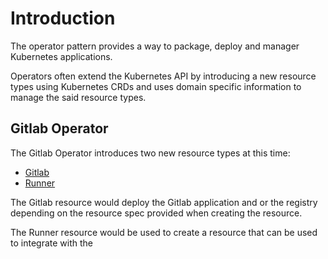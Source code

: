 # Introduction
The operator pattern provides a way to package, deploy and manager Kubernetes applications.

Operators often extend the Kubernetes API by introducing a new resource types using Kubernetes CRDs and uses domain specific information to manage the said resource types.

## Gitlab Operator
The Gitlab Operator introduces two new resource types at this time:  
* [Gitlab](gitlab.md)
* [Runner](runner.md)

The Gitlab resource would deploy the Gitlab application and or the registry depending on the resource spec provided when creating the resource.

The Runner resource would be used to create a resource that can be used to integrate with the
